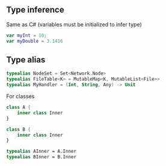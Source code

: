 ## Type inference
Same as C# (variables must be initialized to infer type)
```kotlin
var myInt = 10;
var myDouble = 3.1416
```

## Type alias
```kotlin
typealias NodeSet = Set<Network.Node>
typealias FileTable<K> = MutableMap<K, MutableList<File>>
typealias MyHandler = (Int, String, Any) -> Unit
```

For classes
```kotlin
class A {
    inner class Inner
}

class B {
    inner class Inner
}

typealias AInner = A.Inner
typealias BInner = B.Inner
```
